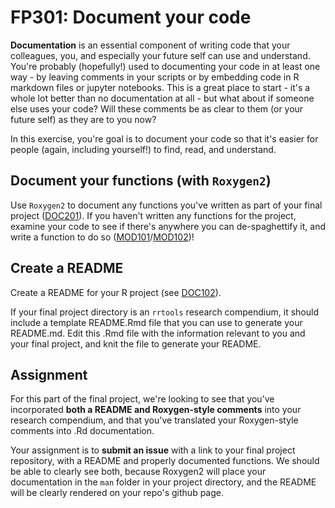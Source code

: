 # FP301: Document your code

**Documentation** is an essential component of writing code that your colleagues, you, and especially your future self can use and understand. You're probably (hopefully!) used to documenting your code in at least one way - by leaving comments in your scripts or by embedding code in R markdown files or jupyter notebooks. This is a great place to start - it's a whole lot better than no documentation at all - but what about if someone else uses your code? Will these comments be as clear to them (or your future self) as they are to you now?

In this exercise, you're goal is to document your code so that it's easier for people (again, including yourself!) to find, read, and understand.

## Document your functions (with `Roxygen2`)

Use `Roxygen2` to document any functions you've written as part of your final project ([DOC201](https://github.com/FlukeAndFeather/jese4sci-DOC/blob/master/DOC201.md)). If you haven't written any functions for the project, examine your code to see if there's anywhere you can de-spaghettify it, and write a function to do so ([MOD101](https://github.com/FlukeAndFeather/jese4sci-MOD/blob/master/MOD101.md)/[MOD102](https://github.com/FlukeAndFeather/jese4sci-MOD/blob/master/MOD102.md))!

## Create a README

Create a README for your R project (see [DOC102](https://github.com/FlukeAndFeather/jese4sci-DOC/blob/master/DOC102.md)).

If your final project directory is an `rrtools` research compendium, it should include a template README.Rmd file that you can use to generate your README.md. Edit this .Rmd file with the information relevant to you and your final project, and knit the file to generate your README.

## Assignment

For this part of the final project, we're looking to see that you've incorporated **both a README and Roxygen-style comments** into your research compendium, and that you've translated your Roxygen-style comments into .Rd documentation.

Your assignment is to **submit an issue** with a link to your final project repository, with a README and properly documented functions. We should be able to clearly see both, because Roxygen2 will place your documentation in the `man` folder in your project directory, and the README will be clearly rendered on your repo's github page.
